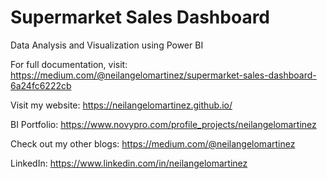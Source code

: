
# Supermarket Sales Dashboard

Data Analysis and Visualization using Power BI

For full documentation, visit: https://medium.com/@neilangelomartinez/supermarket-sales-dashboard-6a24fc6222cb

Visit my website: https://neilangelomartinez.github.io/

BI Portfolio: https://www.novypro.com/profile_projects/neilangelomartinez

Check out my other blogs: https://medium.com/@neilangelomartinez

LinkedIn: https://www.linkedin.com/in/neilangelomartinez